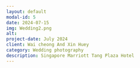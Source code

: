 ```yaml
---
layout: default
modal-id: 5
date: 2024-07-15
img: Wedding2.png
alt: 
project-date: July 2024
client: Wai cheong And Xin Huey
category: Wedding photography
description: Singapore Marriott Tang Plaza Hotel
---
```


